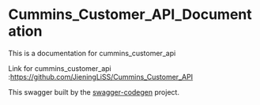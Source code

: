 # Cummins_Customer_API_Documentation

This is a documentation for cummins_customer_api 

Link for cummins_customer_api :https://github.com/JieningLiSS/Cummins_Customer_API

This swagger built by the [swagger-codegen](https://github.com/swagger-api/swagger-codegen) project.
